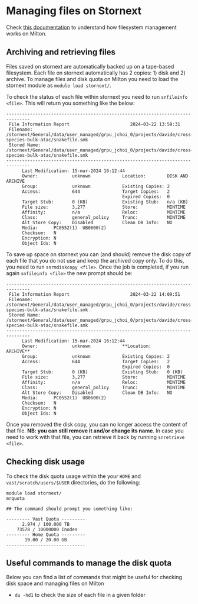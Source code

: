 # Managing files on Stornext

Check [this documentation](https://wehieduau.sharepoint.com/sites/rc2/SitePages/Data-how-to-store.aspx#stornext-and-vast) to understand how filesystem management works on Milton.

## Archiving and retrieving files

Files saved on stornext are automatically backed up on a tape-based filesystem. Each file on stornext automatically has 2 copies: 1) disk and 2) archive. To manage files and disk quota on Milton you need to load the stornext module as `module load stornext/`. <br/>

To check the status of each file within stornext you need to run `snfileinfo <file>`. This will return you something like the below:
```
-------------------------------------------------------------------------------
 File Information Report                       2024-03-22 13:59:31
 Filename:    /stornext/General/data/user_managed/grpu_jchoi_0/projects/davide/cross-species-bulk-atac/snakefile.smk
 Stored Name: /stornext/General/data/user_managed/grpu_jchoi_0/projects/davide/cross-species-bulk-atac/snakefile.smk
-------------------------------------------------------------------------------
      Last Modification: 15-mar-2024 16:12:44
      Owner:             unknown            Location:        DISK AND ARCHIVE
      Group:             unknown            Existing Copies: 2
      Access:            644                Target Copies:   2
                                            Expired Copies:  0
      Target Stub:       0 (KB)             Existing Stub:   n/a (KB)
      File size:         3,277              Store:           MINTIME
      Affinity:          n/a                Reloc:           MINTIME
      Class:             general_policy     Trunc:           MINTIME
      Alt Store Copy:    Disabled           Clean DB Info:   NO
      Media:      PC0552(1)  UB0600(2)  
      Checksum:   N
      Encryption: N
      Object Ids: N
```

To save up space on stornext you can (and should) remove the disk copy of each file that you do not use and keep the archived copy only. To do this, you need to run `snrmdiskcopy <file>`. Once the job is completed, if you run again `snfileinfo <file>` the new prompt should be:

```
-------------------------------------------------------------------------------
 File Information Report                       2024-03-22 14:09:51
 Filename:    /stornext/General/data/user_managed/grpu_jchoi_0/projects/davide/cross-species-bulk-atac/snakefile.smk
 Stored Name: /stornext/General/data/user_managed/grpu_jchoi_0/projects/davide/cross-species-bulk-atac/snakefile.smk
-------------------------------------------------------------------------------
      Last Modification: 15-mar-2024 16:12:44
      Owner:             unknown            **Location:        ARCHIVE**
      Group:             unknown            Existing Copies: 2
      Access:            644                Target Copies:   2
                                            Expired Copies:  0
      Target Stub:       0 (KB)             Existing Stub:   0 (KB)
      File size:         3,277              Store:           MINTIME
      Affinity:          n/a                Reloc:           MINTIME
      Class:             general_policy     Trunc:           MINTIME
      Alt Store Copy:    Disabled           Clean DB Info:   NO
      Media:      PC0552(1)  UB0600(2)  
      Checksum:   N
      Encryption: N
      Object Ids: N

```
Once you removed the disk copy, you can no longer access the content of that file. **NB: you can still remove it and/or change its name**. In case you need to work with that file, you can retrieve it back by running `snretrieve <file>`.


## Checking disk usage

To check the disk quota usage within the your `HOME` and `vast/scratch/users/$USER` directories, do the following:

```
module load stornext/
mrquota

## The command should prompt you something like:

--------- Vast Quota ---------
      2.974 / 100.000 TB      
    73578 / 10000000 Inodes    
--------- Home Quota ---------
       19.00 / 20.00 GB       
------------------------------
```

## Useful commands to manage the disk quota 
Below you can find a list of commands that might be useful for checking disk space and managing files on Milton
* `du -hd1` to check the size of each file in a given folder


